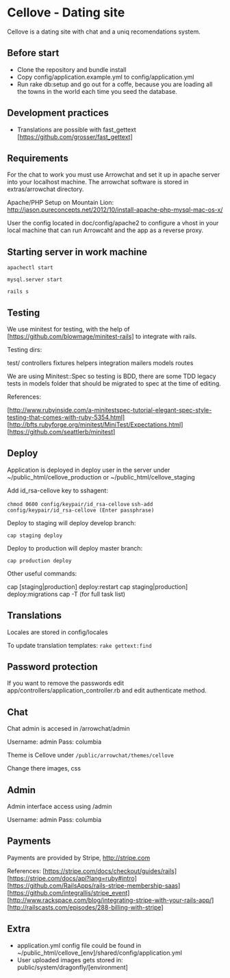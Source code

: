 Cellove - Dating site
=====================

Cellove is a dating site with chat and a uniq recomendations system.

Before start
------------

  * Clone the repository and bundle install
  * Copy config/application.example.yml to config/application.yml
  * Run rake db:setup and go out for a coffe, because you are loading all the towns in the world each time you seed the database.

Development practices
---------------------

  * Translations are possible with fast_gettext [https://github.com/grosser/fast_gettext]

Requirements
------------

  For the chat to work you must use Arrowchat and set it up in apache server into your localhost machine.
  The arrowchat software is stored in extras/arrowchat directory.

  Apache/PHP Setup on Mountain Lion: http://jason.pureconcepts.net/2012/10/install-apache-php-mysql-mac-os-x/

  User the config located in doc/config/apache2 to configure a vhost in your local machine that can run Arrowcaht and the app as a reverse proxy.

Starting server in work machine
------------

  `apachectl start`

  `mysql.server start`

  `rails s`

Testing
-------

We use minitest for testing, with the help of [https://github.com/blowmage/minitest-rails] to integrate with rails.

Testing dirs:

  test/
    controllers
    fixtures
    helpers
    integration
    mailers
    models
    routes

We are using Minitest::Spec so testing is BDD, there are some TDD legacy tests in models folder that should be migrated to spec at the time of editing.

References:

[http://www.rubyinside.com/a-minitestspec-tutorial-elegant-spec-style-testing-that-comes-with-ruby-5354.html]
[http://bfts.rubyforge.org/minitest/MiniTest/Expectations.html]
[https://github.com/seattlerb/minitest]

Deploy
------

Application is deployed in deploy user in the server under ~/public_html/cellove_production or ~/public_html/cellove_staging

Add id_rsa-cellove key to sshagent:

`chmod 0600 config/keypair/id_rsa-cellove`
`ssh-add config/keypair/id_rsa-cellove (Enter passphrase)`

Deploy to staging will deploy develop branch:

  `cap staging deploy`

Deploy to production will deploy master branch:

  `cap production deploy`

Other useful commands:

cap [staging|production] deploy:restart
cap staging|production] deploy:migrations
cap -T (for full task list)

Translations
------------

Locales are stored in config/locales

 To update translation templates: `rake gettext:find`

Password protection
-------------------

If you want to remove the passwords edit app/controllers/application_controller.rb and edit authenticate method.

Chat
----

Chat admin is accesed in /arrowchat/admin

Username: admin
Pass: columbia

Theme is Cellove under `/public/arrowchat/themes/cellove`

Change there images, css

Admin
-----

Admin interface access using /admin

Username: admin
Pass: columbia

Payments
--------

Payments are provided by Stripe, http://stripe.com

References:
[https://stripe.com/docs/checkout/guides/rails]
[https://stripe.com/docs/api?lang=ruby#intro]
[https://github.com/RailsApps/rails-stripe-membership-saas]
[https://github.com/integrallis/stripe_event]
[http://www.rackspace.com/blog/integrating-stripe-with-your-rails-app/]
[http://railscasts.com/episodes/288-billing-with-stripe]

Extra
-----

  * application.yml config file could be found in ~/public_html/cellove_[env]/shared/config/application.yml
  * User uploaded images gets stored in: public/system/dragonfly/[environment]
